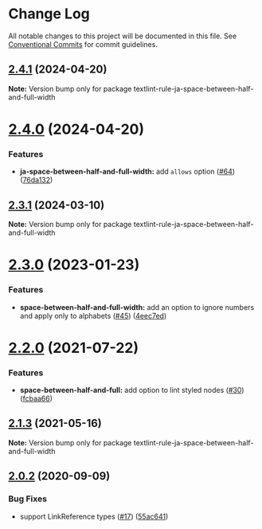 # Change Log

All notable changes to this project will be documented in this file.
See [Conventional Commits](https://conventionalcommits.org) for commit guidelines.

## [2.4.1](https://github.com/textlint-ja/textlint-rule-preset-ja-spacing/compare/v2.4.0...v2.4.1) (2024-04-20)

**Note:** Version bump only for package textlint-rule-ja-space-between-half-and-full-width





# [2.4.0](https://github.com/textlint-ja/textlint-rule-preset-ja-spacing/compare/v2.3.1...v2.4.0) (2024-04-20)


### Features

* **ja-space-between-half-and-full-width:** add `allows` option ([#64](https://github.com/textlint-ja/textlint-rule-preset-ja-spacing/issues/64)) ([76da132](https://github.com/textlint-ja/textlint-rule-preset-ja-spacing/commit/76da13295e7a0a5746e707f0cc1d3ef87ed2e1cb))





## [2.3.1](https://github.com/textlint-ja/textlint-rule-preset-ja-spacing/compare/v2.3.0...v2.3.1) (2024-03-10)

**Note:** Version bump only for package textlint-rule-ja-space-between-half-and-full-width





# [2.3.0](https://github.com/textlint-ja/textlint-rule-preset-ja-spacing/compare/v2.2.0...v2.3.0) (2023-01-23)


### Features

* **space-between-half-and-full-width:** add an option to ignore numbers and apply only to alphabets ([#45](https://github.com/textlint-ja/textlint-rule-preset-ja-spacing/issues/45)) ([4eec7ed](https://github.com/textlint-ja/textlint-rule-preset-ja-spacing/commit/4eec7ed56db4089153ab31fd087fcb702525e298))





# [2.2.0](https://github.com/textlint-ja/textlint-rule-preset-ja-spacing/compare/v2.1.3...v2.2.0) (2021-07-22)


### Features

* **space-between-half-and-full:** add option to lint styled nodes ([#30](https://github.com/textlint-ja/textlint-rule-preset-ja-spacing/issues/30)) ([fcbaa66](https://github.com/textlint-ja/textlint-rule-preset-ja-spacing/commit/fcbaa6618c4a085825ee8bc47f13663089c5d127))





## [2.1.3](https://github.com/textlint-ja/textlint-rule-preset-ja-spacing/compare/v2.1.2...v2.1.3) (2021-05-16)

**Note:** Version bump only for package textlint-rule-ja-space-between-half-and-full-width





## [2.0.2](https://github.com/textlint-ja/textlint-rule-preset-ja-spacing/compare/v2.0.1...v2.0.2) (2020-09-09)


### Bug Fixes

* support LinkReference types ([#17](https://github.com/textlint-ja/textlint-rule-preset-ja-spacing/issues/17)) ([55ac641](https://github.com/textlint-ja/textlint-rule-preset-ja-spacing/commit/55ac6414fa1be700a60514fe59daac8f4ce13dd8))
